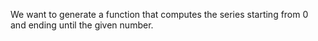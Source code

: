 We want to generate a function that computes the series starting from 0 and ending until the given number.